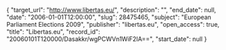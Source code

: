 {
  "target_url": "http://www.libertas.eu/", 
  "description": "", 
  "end_date": null, 
  "date": "2006-01-01T12:00:00", 
  "slug": 28475465, 
  "subject": "European Parliament Elections 2009", 
  "publisher": "libertas.eu", 
  "open_access": true, 
  "title": "Libertas.eu", 
  "record_id": "20060101T120000/Dasakkr/wgPCWVn1WiF2IA==", 
  "start_date": null
}

